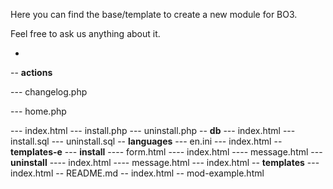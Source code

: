 Here you can find the base/template to create a new module for BO3.

Feel free to ask us anything about it.

-
-- **actions**

--- changelog.php

--- home.php

--- index.html
--- install.php
--- uninstall.php
-- **db**
--- index.html
--- install.sql
--- uninstall.sql
-- **languages**
--- en.ini
--- index.html
-- **templates-e**
--- **install**
---- form.html
---- index.html
---- message.html
--- **uninstall**
---- index.html
---- message.html
--- index.html
-- **templates**
--- index.html
-- README.md
-- index.html
-- mod-example.html